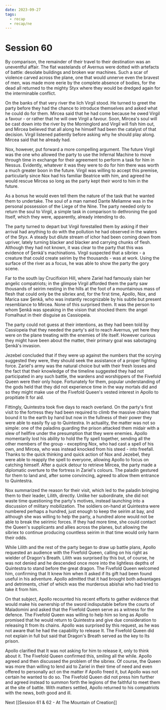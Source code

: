 ```yaml
---
date: 2023-09-27
tags:
  - recap
  - recap/ne
---
```

# Session 60

By comparison, the remainder of their travel to their destination was an uneventful affair. The flat wastelands of Avernus were dotted with artefacts of battle: desolate buildings and broken war machines. Such a scar of violence carved across the plane, one that would unnerve even the bravest of men, was made more eerie by the complete absence of bodies, for the dead all returned to the mighty Styx where they would be dredged again for the interminable conflict.

On the banks of that very river the lich Virgil stood. He turned to greet the party before they had the chance to introduce themselves and asked what he could do for them. Mircea said that he had come because he owed Virgil a favour - or rather that he will owe Virgil a favour. Soon, Mircea's soul will be cast down into the river by the Morninglord and Virgil will fish him out, and Mircea believed that all along he himself had been the catalyst of that decision. Virgil listened patiently before asking why he should play along. Mircea said that he already had.

Nox, however, put forward a more compelling argument. The future Virgil was the one who allowed the party to use the Infernal Machine to move through time in exchange for their agreement to perform a task for him in Nessus. Evidently, whatever it was they were to do for him there was worth a much greater boon in the future. Virgil was willing to accept this premise, particularly since Nox had his familiar Beatrice with him, and agreed he would rescue Mircea so long as the party kept their word to him in the future.

As a bonus he would even tell them the nature of the task that he wanted them to undertake. The soul of a man named Dante Meliamne was in the personal possession of the Liege of the Nine. The party needed only to return the soul to Virgil, a simple task in comparison to dethroning the god Itself, which they were, apparently, already intending to do.

The party turned to depart but Virgil forestalled them by asking if their arrival had anything to do with the pollution he had observed in the waters of the Styx. A steady but dilute stream of ichor had been coming down from upriver, lately turning blacker and blacker and carrying chunks of flesh. Although they had not known, it was clear to the party that this was evidence of Şenkă's machinations. Virgil suspected that a sibriex - a creature that could create seirim by the thousands - was at work. Using the surface of the river as a focus, he was able to show the party the gory scene.

Far to the south lay Crucifixion Hill, where Zariel had famously slain her angelic compatriots; in the glimpse Virgil afforded them the party saw thousands of seirim nesting in the hills at the foot of a mountainous mass of flesh that could only be the sibriex and, for the first time, Apollo, Nox, and Marica saw Şenkă, who was instantly recognizable by his subtle but present resemblance to Mircea. None of this surprised them. It was the person to whom Şenkă was speaking in the vision that shocked them: the angel Fomalhaut in their disguise as Cassiopeia.

The party could not guess at their intentions, as they had been told by Cassiopeia that they needed the party's aid to reach Avernus, yet here they were on the plane treating with the enemies of life itself. However curious they might have been about the matter, their primary goal was sabotaging Şenkă's invasion.

Jezebel concluded that if they were up against the numbers that the scrying suggested they were, they should seek the assistance of a proper fighting force. Zariel's army was the natural choice but with their fresh losses and the fact that their knowledge of the timeline suggested they had not participated in any such battle, the wardens and worshippers of the Fivefold Queen were their only hope. Fortunately for them, popular understanding of the gods held that they did not experience time in the way mortals did and so they might make use of the Fivefold Queen's vested interest in Apollo to propitiate It for aid.

Fittingly, Quintestra took five days to reach overland. On the party's first visit to the fortress they had been required to climb the massive chains that bound it to the earth by hand but now in the fullness of their power they were able to easily fly up to Quintestra. In actuality, the matter was not so simple: one of the paladins guarding the prison attacked them midair with a slew of hellfire under the presumption that they were enemies. Apollo momentarily lost his ability to hold the fly spell together, sending all the other members of the group - excepting Nox, who had cast a spell of his own, and Mircea, who was instead knocked from his steed - into freefall. Thanks to the quick thinking and quick action of Nox and Jezebel, they were able to reapply the spell to everyone, allowing Apollo to focus on catching himself. After a quick detour to retrieve Mircea, the party made a diplomatic overture to the fortress in Zariel's colours. The paladin gestured for them to land and, after some convincing, agreed to allow them entrance to Quintestra.

Nox summarized the reason for their visit, which led to the paladin bringing them to their leader, Lilith, directly. Unlike her subordinate, she did not waste time questioning the party's motives, instead launching into a discussion of military mobilization. The soldiers on-hand at Quintestra were numbered perhaps a hundred, just enough to keep the seirim at bay, and although she was willing to help the party, a hundred alone would not be able to break the seirimic forces. If they had more time, she could contact the Queen's supplicants and allies across the planes, but allowing the sibriex to continue producing countless seirim in that time would only harm their odds.

While Lilith and the rest of the party began to draw up battle plans, Apollo requested an audience with the Fivefold Queen, calling on his right as wielder of Dragon's Breath. Lilith was surprised by this but, of course, he was not denied and he descended once more into the lightless depths of Quintestra to stand before the great dragon. The Fivefold Queen welcomed him, confirming that It knew him when It asked if Its gift had been found useful in his adventure. Apollo admitted that it had brought both advantages and detriments, chief of which was the murderous abishai who had tried to take it from him.

On that subject, Apollo recounted his recent efforts to gather evidence that would make his ownership of the sword indisputable before the courts of Maladomini and asked that the Fivefold Queen serve as a witness for the defence. The Fivefold Queen was willing to help him so long as Apollo promised that he would return to Quintestra and give due consideration to releasing It from its chains. Apollo was surprised by this request, as he was not aware that he had the capability to release It. The Fivefold Queen did not explain in full but said that Dragon's Breath served as the key to Its prison.

Apollo clarified that It was not asking for him to release it, only to think about it. The Fivefold Queen confirmed this, smiling all the while. Apollo agreed and then discussed the problem of the sibriex. Of course, the Queen was more than willing to lend aid to Zariel in their time of need and even offered to personally act on the matter if Apollo freed it, but Apollo was not certain he wanted to do so. The Fivefold Queen did not press him further and agreed instead to summon forth the legions of the faithful to meet them at the site of battle. With matters settled, Apollo returned to his compatriots with the news, both good and ill.

Next
[[Session 61 & 62 - At The Mountain of Creation]]